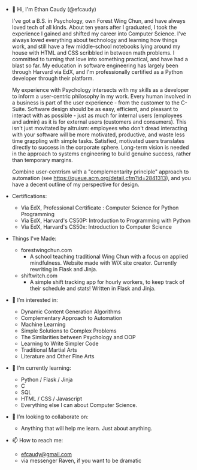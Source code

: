 - 👋 Hi, I'm Ethan Caudy (@efcaudy)
  
  I've got a B.S. in Psychology, own Forest Wing Chun, and have always loved tech of all kinds. About ten years after I graduated, I took the experience I gained and shifted my career into Computer Science. I've always loved everything about technology and learning how things work, and still have a few middle-school notebooks lying around my house with HTML and CSS scribbled in between math problems. I committed to turning that love into something practical, and have had a blast so far. My education in software engineering has largely been through Harvard via EdX, and I'm professionally certified as a Python developer through their platform.

  My experience with Psychology intersects with my skills as a developer to inform a user-centric philosophy in my work. Every human involved in a business is part of the user experience - from the customer to the C-Suite. Software design should be as easy, efficient, and pleasant to interact with as possible - just as much for internal users (employees and admin) as it is for external users (customers and consumers). This isn't just movitated by altruism: employees who don't dread interacting with your software will be more motivated, productive, and waste less time grappling with simple tasks. Satisfied, motivated users translates directly to success in the corporate sphere. Long-term vision is needed in the approach to systems engineering to build genuine success, rather than temporary margins.

  Combine user-centrism with a "complementarity principle" approach to automation (see https://queue.acm.org/detail.cfm?id=2841313), and you have a decent outline of my perspective for design.

- Certifications:
    - Via EdX, Professional Certificate : Computer Science for Python Programming
    - Via EdX, Harvard's CS50P: Introduction to Programming with Python
    - Via EdX, Harvard's CS50x: Introduction to Computer Science
 
- Things I've Made:
    - forestwingchun.com
      - A school teaching traditional Wing Chun with a focus on applied mindfulness. Website made with WiX site creator. Currently rewriting in Flask and Jinja.
    - shiftwitch.com 
      - A simple shift tracking app for hourly workers, to keep track of their schedule and stats! Written in Flask and Jinja.
  
- 👀 I’m interested in:
    - Dynamic Content Generation Algorithms
    - Complementary Approach to Automation
    - Machine Learning
    - Simple Solutions to Complex Problems
    - The Similarities between Psychology and OOP
    - Learning to Write Simpler Code
    - Traditional Martial Arts
    - Literature and Other Fine Arts

- 🌱 I’m currently learning:
    -  Python / Flask / Jinja
    -  C
    -  SQL
    -  HTML / CSS / Javascript
    -  Everything else I can about Computer Science.
  
- 💞️ I’m looking to collaborate on:
    - Anything that will help me learn. Just about anything.
  
- 📫 How to reach me:
    - efcaudy@gmail.com
    - via messenger Raven, if you want to be dramatic

<!---
efcaudy/efcaudy is a ✨ special ✨ repository because its `README.md` (this file) appears on your GitHub profile.
You can click the Preview link to take a look at your changes.
--->
